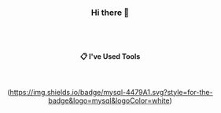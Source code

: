 <div align="center">

### Hi there 👋
<br/>
<br/>

####  :clipboard: I've Used Tools

<br/>

(https://img.shields.io/badge/mysql-4479A1.svg?style=for-the-badge&logo=mysql&logoColor=white)


</div>

<!--
**Black908/Black908** is a ✨ _special_ ✨ repository because its `README.md` (this file) appears on your GitHub profile.

Here are some ideas to get you started:

- 🔭 I’m currently working on ...
- 🌱 I’m currently learning ...
- 👯 I’m looking to collaborate on ...
- 🤔 I’m looking for help with ...
- 💬 Ask me about ...
- 📫 How to reach me: ...
- 😄 Pronouns: ...
- ⚡ Fun fact: ...
-->
